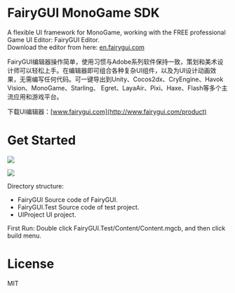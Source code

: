 FairyGUI MonoGame SDK
====

A flexible UI framework for MonoGame, working with the FREE professional Game UI Editor: FairyGUI Editor.  
Download the editor from here: [en.fairygui.com](http://en.fairygui.com/product)  

FairyGUI编辑器操作简单，使用习惯与Adobe系列软件保持一致，策划和美术设计师可以轻松上手。在编辑器即可组合各种复杂UI组件，以及为UI设计动画效果，无需编写任何代码。可一键导出到Unity、Cocos2dx、CryEngine、Havok Vision、MonoGame、Starling、 Egret、LayaAir、Pixi、Haxe、Flash等多个主流应用和游戏平台。

下载UI编辑器：[www.fairygui.com](http://www.fairygui.com/product)

Get Started
====

![](http://en.fairygui.com/images/20181115091146.png)

![](http://en.fairygui.com/images/20181115091234.png)

Directory structure:
- FairyGUI Source code of FairyGUI.
- FairyGUI.Test Source code of test project.
- UIProject UI project.

First Run:
Double click FairyGUI.Test/Content/Content.mgcb, and then click build menu.

License
====
MIT